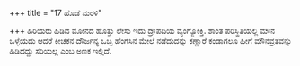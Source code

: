 +++
title = "17 ಹೊಡೆ ಮರಳಿ"

+++
ಹಿರಿಯರು ಹಿಡಿದ ಮೋನದ ಹೊತ್ತು ಲೇಸು ಇದು ದ್ರೌಪದಿಯ ವ್ಯಂಗ್ಯೋಕ್ತಿ. ಶಾಂತ ಪರಿಸ್ಥಿತಿಯಲ್ಲಿ ಮೌನ ಒಳ್ಳೆಯದು ಆದರೆ ಕೀಚಕನ ದೌರ್ಜನ್ಯ ಒಬ್ಬ ಹೆಂಗಸಿನ ಮೇಲೆ ನಡೆದುದನ್ನು ಕಣ್ಣಾರೆ ಕಂಡಾಗಲೂ ಹೀಗೆ ಮೌನವ್ರತವನ್ನು ಹಿಡಿದದ್ದು ಸರಿಯಲ್ಲ ಎಂಬ ಅಣಕ ಇಲ್ಲಿದೆ.